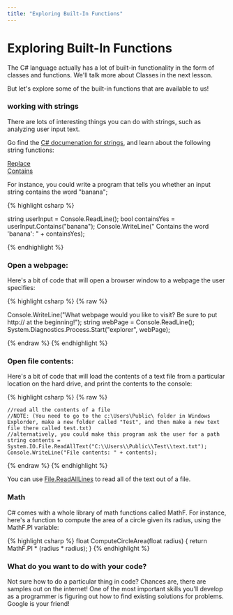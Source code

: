 ---title: "Exploring Built-In Functions"---# Exploring Built-In FunctionsThe C# language actually has a lot of built-in functionality in the form of classes and functions.We'll talk more about Classes in the next lesson.But let's explore some of the built-in functions that are available to us!### working with stringsThere are lots of interesting things you can do with strings, such as analyzing user input text.Go find the [C# documenation for strings](https://docs.microsoft.com/en-us/dotnet/api/system.string), and learn about the following string functions:[Replace](https://docs.microsoft.com/en-us/dotnet/api/system.string.replace?view=net-6.0)  [Contains](https://docs.microsoft.com/en-us/dotnet/api/system.string.contains?view=net-6.0)For instance, you could write a program that tells you whether an input string contains the word "banana";{% highlight csharp %}string userInput = Console.ReadLine();bool containsYes = userInput.Contains("banana");Console.WriteLine(" Contains the word 'banana': " + containsYes);{% endhighlight %}### Open a webpage:Here's a bit of code that will open a browser window to a webpage the user specifies:  {% highlight csharp %}{% raw %}Console.WriteLine("What webpage would you like to visit? Be sure to put http:// at the beginning!");string webPage = Console.ReadLine();System.Diagnostics.Process.Start("explorer", webPage);{% endraw %}{% endhighlight %}### Open file contents:Here's a bit of code that will load the contents of a text file from a particular location on the hard drive, and print the contents to the console:{% highlight csharp %}{% raw %}	//read all the contents of a file 	//NOTE: (You need to go to the c:\Users\Public\ folder in Windows Explorder, make a new folder called "Test", and then make a new text file there called test.txt)	//alternatively, you could make this program ask the user for a path	string contents = System.IO.File.ReadAllText("C:\\Users\\Public\\Test\\text.txt");	Console.WriteLine("File contents: " + contents);{% endraw %}{% endhighlight %}You can use [File.ReadAllLines](https://docs.microsoft.com/en-us/dotnet/api/system.io.file.readalllines?view=net-6.0) to read all of the text out of a file.  ### MathC# comes with a whole library of math functions called MathF. For instance, here's a function to compute the area of a circle given its radius, using the MathF.PI variable:{% highlight csharp %}float ComputeCircleArea(float radius){	return MathF.PI * (radius * radius);}{% endhighlight %}    ### What do you want to do with your code?Not sure how to do a particular thing in code? Chances are, there are samples out on the internet! One of the most important skills you'll develop as a programmer is figuring out how to find existing solutions for problems.  Google is your friend!
